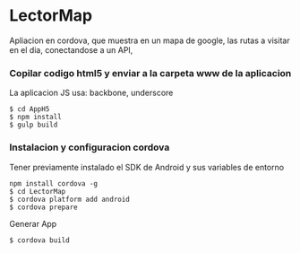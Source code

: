 # LectorMap

Apliacion en cordova, que muestra en un mapa de google, las rutas a visitar en el dia, conectandose a un API,


### Copilar codigo html5 y enviar a la carpeta www de la aplicacion
La aplicacion JS usa: backbone, underscore
```
$ cd AppH5
$ npm install
$ gulp build
```

### Instalacion y configuracion cordova
Tener previamente instalado el SDK de Android y sus variables de entorno
```
npm install cordova -g
$ cd LectorMap
$ cordova platform add android
$ cordova prepare

```

Generar App
```
$ cordova build
```
